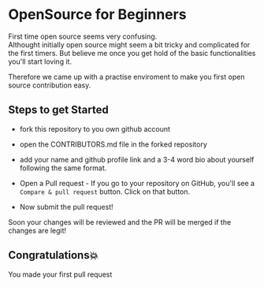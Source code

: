 # OpenSource for Beginners

First time open source seems very confusing.
<br>
Althought initially open source might seem a bit tricky and complicated for the first timers. But believe me once you get hold of the basic functionalities you'll start loving it.


Therefore we came up with a practise enviroment to make you first open source contribution easy. 


## Steps to get Started
* fork this repository to you own github account
* open the CONTRIBUTORS.md file in the forked repository
* add your name and github profile link and a 3-4 word bio about yourself following the same format.
* Open a Pull request - If you go to your repository on GitHub, you'll see a `Compare & pull request` button. Click on that button.

* Now submit the pull request!

Soon your changes will be reviewed and the PR will be merged if the changes are legit!


## Congratulations💥
You made your first pull request
